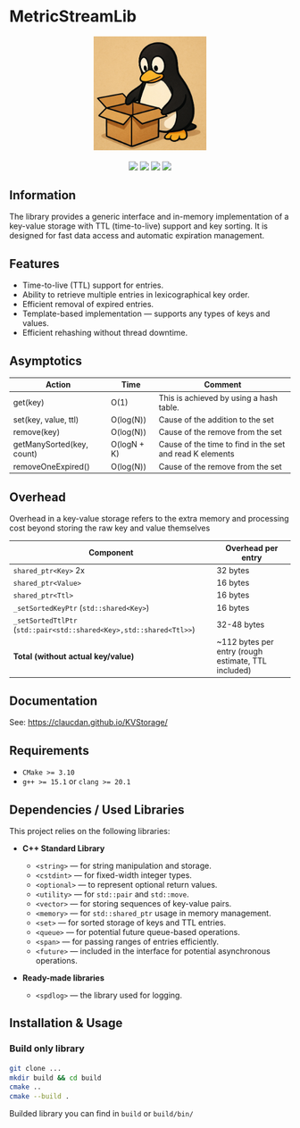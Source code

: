 # MetricStreamLib

<div align="center">
    <img src="img/logo.png" width=40%>
</div>
<br>
<div align="center">
  <img src="https://img.shields.io/badge/Linux-%23.svg?logo=linux&color=black&logoColor=yellow"/>
  <img src="https://img.shields.io/badge/Windows-%23.svg?logo=windows&color=black&logoColor=blue"/>
  <img src="https://img.shields.io/badge/-C/C++-black?logo=c&logoColor=blue">
  <img src="https://img.shields.io/badge/-CMake-black?logo=cmake&logoColor=yellow">
</div>

## Information

The library provides a generic interface and in-memory implementation of a key-value storage with TTL (time-to-live) support and key sorting.
It is designed for fast data access and automatic expiration management.

## Features

- Time-to-live (TTL) support for entries.
- Ability to retrieve multiple entries in lexicographical key order.
- Efficient removal of expired entries.
- Template-based implementation — supports any types of keys and values.
- Efficient rehashing without thread downtime.

## Asymptotics

| Action                        | Time        | Comment                                                 |
|-------------------------------|-------------|---------------------------------------------------------|
| get(key)                      | O(1)        | This is achieved by using a hash table.                 |
| set(key, value, ttl)          | O(log(N))   | Cause of the addition to the set                        |
| remove(key)                   | O(log(N))   | Cause of the remove from the set                        |
| getManySorted(key, count)     | O(logN + K) | Cause of the time to find in the set and read K elements |
| removeOneExpired()            | O(log(N))   | Cause of the remove from the set                                                      |



## Overhead
Overhead in a key-value storage refers to the extra memory and processing cost beyond storing the raw key and value themselves

| Component                                                           | Overhead per entry                                   |
|---------------------------------------------------------------------|------------------------------------------------------|
| `shared_ptr<Key>`  2x                                               | 32  bytes                                            |
| `shared_ptr<Value>`                                                 | 16  bytes                                            |
| `shared_ptr<Ttl>`                                                   | 16  bytes                                            |
| `_setSortedKeyPtr` (`std::shared<Key>`)                             | 16  bytes                                            |
| `_setSortedTtlPtr` (`std::pair<std::shared<Key>,std::shared<Ttl>>`) | 32-48 bytes                                          |
| **Total (without actual key/value)**                                | \~112 bytes per entry (rough estimate, TTL included) |


## Documentation

See: https://claucdan.github.io/KVStorage/

## Requirements

- `CMake >= 3.10`
- `g++ >= 15.1` or `clang >= 20.1`

## Dependencies / Used Libraries
This project relies on the following libraries:

- **C++ Standard Library**
  - `<string>` — for string manipulation and storage.
  - `<cstdint>` — for fixed-width integer types.
  - `<optional>` — to represent optional return values.
  - `<utility>` — for `std::pair` and `std::move`.
  - `<vector>` — for storing sequences of key-value pairs.
  - `<memory>` — for `std::shared_ptr` usage in memory management.
  - `<set>` — for sorted storage of keys and TTL entries.
  - `<queue>` — for potential future queue-based operations.
  - `<span>` — for passing ranges of entries efficiently.
  - `<future>` — included in the interface for potential asynchronous operations.

- **Ready-made libraries**
  - `<spdlog>` — the library used for logging.

## Installation & Usage

### Build only library

```bash
git clone ...
mkdir build && cd build
cmake .. 
cmake --build .
```

Builded library you can find in `build` or `build/bin/`